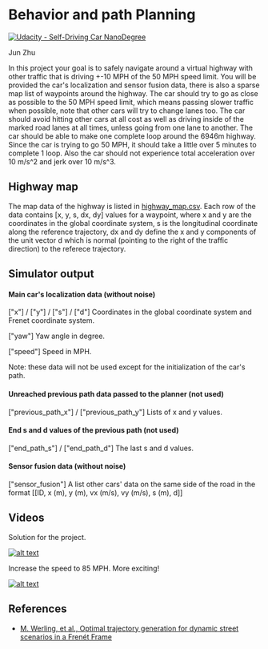 # Behavior and path Planning
[![Udacity - Self-Driving Car NanoDegree](https://s3.amazonaws.com/udacity-sdc/github/shield-carnd.svg)](http://www.udacity.com/drive)
   
Jun Zhu

In this project your goal is to safely navigate around a virtual highway with other traffic that is driving +-10 MPH of the 50 MPH speed limit. You will be provided the car's localization and sensor fusion data, there is also a sparse map list of waypoints around the highway. The car should try to go as close as possible to the 50 MPH speed limit, which means passing slower traffic when possible, note that other cars will try to change lanes too. The car should avoid hitting other cars at all cost as well as driving inside of the marked road lanes at all times, unless going from one lane to another. The car should be able to make one complete loop around the 6946m highway. Since the car is trying to go 50 MPH, it should take a little over 5 minutes to complete 1 loop. Also the car should not experience total acceleration over 10 m/s^2  and jerk over 10 m/s^3.

## Highway map
The map data of the highway is listed in [highway_map.csv](data/highway_map.csv). Each row of the data contains  [x, y, s, dx, dy] values for a waypoint, where x and y are the coordinates in the global coordinate system, s is the longitudinal coordinate along the reference trajectory, dx and dy define the x and y components of the unit vector d which is normal (pointing to the right of the traffic direction) to the referece trajectory.

## Simulator output

#### Main car's localization data (without noise)

["x"] / ["y"] / ["s"] / ["d"] Coordinates in the global coordinate system and Frenet coordinate system.

["yaw"] Yaw angle in degree.

["speed"] Speed in MPH.

Note: these data will not be used except for the initialization of the car's path.

#### Unreached previous path data passed to the planner (not used)

["previous_path_x"] / ["previous_path_y"] Lists of x and y values.

#### End s and d values of  the previous path (not used) 

["end_path_s"] / ["end_path_d"] The last s and d values.

#### Sensor fusion data  (without noise)

["sensor_fusion"] A list other cars' data on the same side of the road in the format [[ID, x (m), y (m), vx (m/s), vy (m/s), s (m), d]]

## Videos

Solution for the project.

[![alt text](http://img.youtube.com/vi/lbwL3iqhXzE/0.jpg)](https://youtu.be/lbwL3iqhXzE)

Increase the speed to 85 MPH. More exciting!

[![alt text](http://img.youtube.com/vi/7MIDTK7BHy4/0.jpg)](https://youtu.be/7MIDTK7BHy4)


## References

- [M. Werling, et al., Optimal trajectory generation for dynamic street scenarios in a Frenét Frame](http://ieeexplore.ieee.org/document/5509799/)

